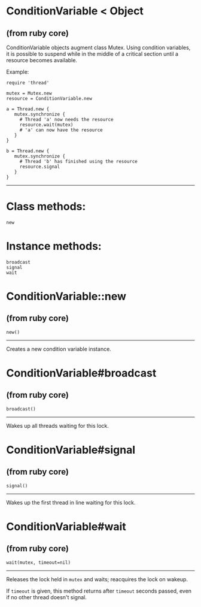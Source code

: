 # ConditionVariable < Object

(from ruby core)
---
ConditionVariable objects augment class Mutex. Using condition variables, it
is possible to suspend while in the middle of a critical section until a
resource becomes available.

Example:

    require 'thread'

    mutex = Mutex.new
    resource = ConditionVariable.new

    a = Thread.new {
       mutex.synchronize {
         # Thread 'a' now needs the resource
         resource.wait(mutex)
         # 'a' can now have the resource
       }
    }

    b = Thread.new {
       mutex.synchronize {
         # Thread 'b' has finished using the resource
         resource.signal
       }
    }
---
# Class methods:

    new

# Instance methods:

    broadcast
    signal
    wait

# ConditionVariable::new

(from ruby core)
---
    new()

---

Creates a new condition variable instance.


# ConditionVariable#broadcast

(from ruby core)
---
    broadcast()

---

Wakes up all threads waiting for this lock.


# ConditionVariable#signal

(from ruby core)
---
    signal()

---

Wakes up the first thread in line waiting for this lock.


# ConditionVariable#wait

(from ruby core)
---
    wait(mutex, timeout=nil)

---

Releases the lock held in `mutex` and waits; reacquires the lock on wakeup.

If `timeout` is given, this method returns after `timeout` seconds passed,
even if no other thread doesn't signal.


